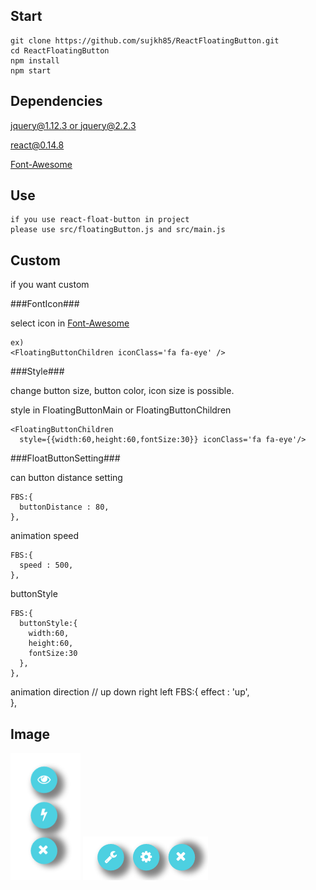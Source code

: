 Start
----------
    git clone https://github.com/sujkh85/ReactFloatingButton.git
    cd ReactFloatingButton
    npm install
    npm start


Dependencies
----------
[jquery@1.12.3 or jquery@2.2.3](https://jquery.com/)

[react@0.14.8](https://facebook.github.io/react/index.html)

[Font-Awesome](https://fortawesome.github.io/Font-Awesome)

Use
-----------
    if you use react-float-button in project
    please use src/floatingButton.js and src/main.js

Custom
---------
if you want custom

###FontIcon###

select icon in [Font-Awesome](https://fortawesome.github.io/Font-Awesome/icons/)

    ex)
    <FloatingButtonChildren iconClass='fa fa-eye' />


###Style###

change button size, button color, icon size is possible.

style in FloatingButtonMain or FloatingButtonChildren

    <FloatingButtonChildren
      style={{width:60,height:60,fontSize:30}} iconClass='fa fa-eye'/>

###FloatButtonSetting###

can button distance setting

    FBS:{
      buttonDistance : 80,  
    },

animation speed

    FBS:{
      speed : 500,  
    },

buttonStyle

    FBS:{
      buttonStyle:{
        width:60,
        height:60,
        fontSize:30
      },
    },

animation direction
    // up down right left
    FBS:{
      effect : 'up',  
    },

Image
-----
![img](https://github.com/sujkh85/ReactFloatButton/blob/master/demo.png?raw=true)
![img2](https://github.com/sujkh85/ReactFloatButton/blob/master/demo2.png?raw=true)
